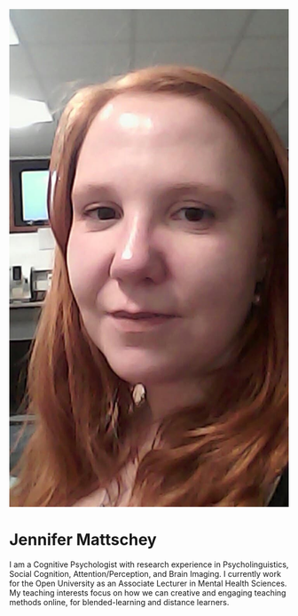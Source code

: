 <link rel="stylesheet" type="text/css" href="style.css">


<img src="profile.jpg" CLASS="TextWrapLeft"> 

<p>
  <h1> Jennifer Mattschey </h1>
I am a Cognitive Psychologist with research experience in Psycholinguistics, Social Cognition, Attention/Perception, and Brain Imaging. I currently work for the Open University as an Associate Lecturer in Mental Health Sciences. My teaching interests focus on how we can creative and engaging teaching methods online, for blended-learning and distance learners.
</p>
